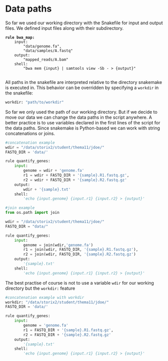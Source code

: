 # Data paths

So far we used our working directory with the Snakefile for input and output files. We defined input files along with their subdirectory.

<pre class="language-python"><code class="lang-python"><strong>rule bwa_map:
</strong>    input:
        "data/genome.fa",
        "data/samples/A.fastq"
    output:
        "mapped_reads/A.bam"
    shell:
        "bwa mem {input} | samtools view -Sb - > {output}"
        
</code></pre>

All paths in the snakefile are interpreted relative to the directory snakemake is executed in. This behavior can be overridden by specifying a `workdir` in the snakefile:

```python
workdir: "path/to/workdir"
```

So far we only used the path of our working directory. But if we decide to move our data we can change the data paths in the script anywhere. A better practice is to use variables declared in the first lines of the script for the data paths. Since snakemake is Python-based we can work with string concatenations or joins.

```python
#concatenation example
wdir = "/data/storix2/student/thema11/jdoe/"
FASTQ_DIR = 'data/'

rule quantify_genes:
    input:
        genome = wdir + 'genome.fa'
        r1 = wdir + FASTQ_DIR + '{sample}.R1.fastq.gz',
        r2 = wdir + FASTQ_DIR + '{sample}.R2.fastq.gz'
    output:
        wdir + '{sample}.txt'
    shell:
        'echo {input.genome} {input.r1} {input.r2} > {output}'
```

```python
#join example
from os.path import join

wdir = "/data/storix2/student/thema11/jdoe/"
FASTQ_DIR = "data/"

rule quantify_genes:
    input:
        genome = join(wdir,'genome.fa')
        r1 = join(wdir, FASTQ_DIR, '{sample}.R1.fastq.gz'),
        r2 = join(wdir, FASTQ_DIR, '{sample}.R2.fastq.gz')
    output:
        '{sample}.txt'
    shell:
        'echo {input.genome} {input.r1} {input.r2} > {output}'
```

The best practise of course is not to use a variable `wdir` for our working directory but the `workdir:` feature

```python
#concatenation example with workdir
workdir: "/data/storix2/student/thema11/jdoe/"
FASTQ_DIR = 'data/'

rule quantify_genes:
    input:
        genome = 'genome.fa'
        r1 = FASTQ_DIR + '{sample}.R1.fastq.gz',
        r2 = FASTQ_DIR + '{sample}.R2.fastq.gz'
    output:
        '{sample}.txt'
    shell:
        'echo {input.genome} {input.r1} {input.r2} > {output}'
```
